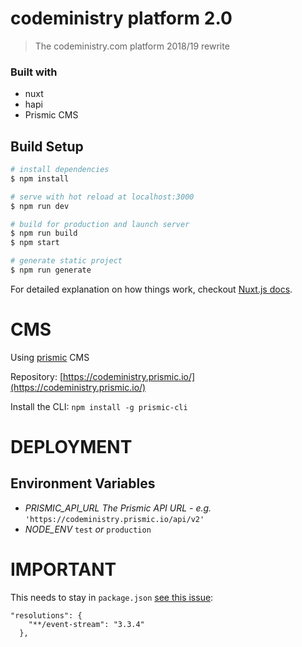 # codeministry platform 2.0

> The codeministry.com platform 2018/19 rewrite

### Built with

- nuxt
- hapi
- Prismic CMS

## Build Setup

``` bash
# install dependencies
$ npm install

# serve with hot reload at localhost:3000
$ npm run dev

# build for production and launch server
$ npm run build
$ npm start

# generate static project
$ npm run generate
```

For detailed explanation on how things work, checkout [Nuxt.js docs](https://nuxtjs.org).

# CMS

Using [prismic](https://prismic.io/) CMS

Repository: [https://codeministry.prismic.io/](https://codeministry.prismic.io/)

Install the CLI: `npm install -g prismic-cli`

# DEPLOYMENT

## Environment Variables

- *PRISMIC_API_URL* _The Prismic API URL - e.g._ `'https://codeministry.prismic.io/api/v2'`
- *NODE_ENV* `test` _or_ `production`

# IMPORTANT

This needs to stay in `package.json` [see this issue](https://github.com/dominictarr/event-stream/issues/116):

    "resolutions": {
        "**/event-stream": "3.3.4"
      },
      
